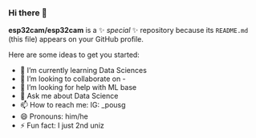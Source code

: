 ### Hi there 👋


**esp32cam/esp32cam** is a ✨ _special_ ✨ repository because its `README.md` (this file) appears on your GitHub profile.

Here are some ideas to get you started:

- 🌱 I’m currently learning Data Sciences 
- 👯 I’m looking to collaborate on -
- 🤔 I’m looking for help with ML base
- 💬 Ask me about Data Science
- 📫 How to reach me: IG: _pousg 
- 😄 Pronouns: him/he
- ⚡ Fun fact: I just 2nd uniz

